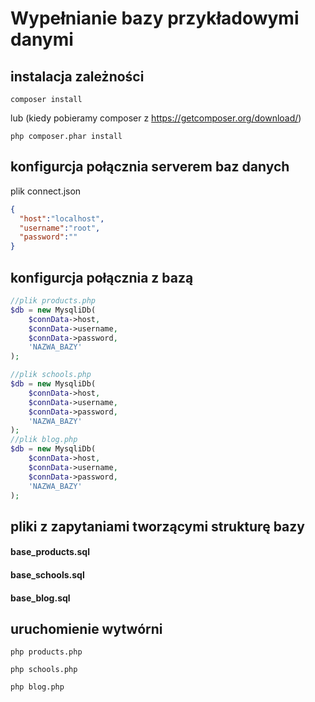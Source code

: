 # Wypełnianie bazy przykładowymi danymi

## instalacja zależności
```composer log
composer install
```
lub (kiedy pobieramy composer z https://getcomposer.org/download/)
```composer log
php composer.phar install
```

## konfigurcja połącznia serverem baz danych
plik connect.json
```json
{
  "host":"localhost",
  "username":"root",
  "password":""
}
```

## konfigurcja połącznia z bazą
```php
//plik products.php
$db = new MysqliDb(
    $connData->host,
    $connData->username,
    $connData->password,
    'NAZWA_BAZY'
);

//plik schools.php
$db = new MysqliDb(
    $connData->host,
    $connData->username,
    $connData->password,
    'NAZWA_BAZY'
);
//plik blog.php
$db = new MysqliDb(
    $connData->host,
    $connData->username,
    $connData->password,
    'NAZWA_BAZY'
);
```

## pliki z zapytaniami tworzącymi strukturę bazy
#### base_products.sql
#### base_schools.sql
#### base_blog.sql

## uruchomienie wytwórni
```composer log
php products.php
```

```composer log
php schools.php
```

```composer log
php blog.php
```